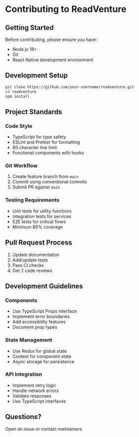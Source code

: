 # Contributing to ReadVenture

## Getting Started

Before contributing, please ensure you have:

- Node.js 18+
- Git
- React Native development environment

## Development Setup

```bash
git clone https://github.com/your-username/readventure.git
cd readventure
npm install
```

## Project Standards

### Code Style

- TypeScript for type safety
- ESLint and Prettier for formatting
- 80 character line limit
- Functional components with hooks

### Git Workflow

1. Create feature branch from `main`
2. Commit using conventional commits
3. Submit PR against `main`

### Testing Requirements

- Unit tests for utility functions
- Integration tests for services
- E2E tests for critical flows
- Minimum 80% coverage

## Pull Request Process

1. Update documentation
2. Add/update tests
3. Pass CI checks
4. Get 2 code reviews

## Development Guidelines

### Components
- Use TypeScript Props interface
- Implement error boundaries
- Add accessibility features
- Document prop types

### State Management
- Use Redux for global state
- Context for component state
- Async storage for persistence

### API Integration
- Implement retry logic
- Handle network errors
- Validate responses
- Use TypeScript interfaces

## Questions?

Open an issue or contact maintainers.
